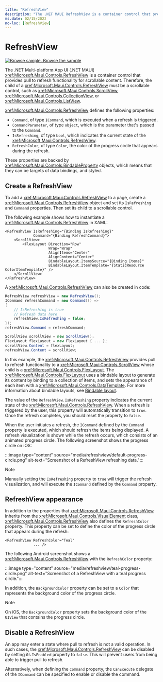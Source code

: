 ```yaml
---
title: "RefreshView"
description: "The .NET MAUI RefreshView is a container control that provides pull to refresh functionality for scrollable content."
ms.date: 02/15/2022
no-loc: [RefreshView]
---
```


# RefreshView

[![Browse sample.](~/media/code-sample.png) Browse the sample](/samples/dotnet/maui-samples/userinterface-refreshview)

The .NET Multi-platform App UI (.NET MAUI) <xref:Microsoft.Maui.Controls.RefreshView> is a container control that provides pull to refresh functionality for scrollable content. Therefore, the child of a <xref:Microsoft.Maui.Controls.RefreshView> must be a scrollable control, such as <xref:Microsoft.Maui.Controls.ScrollView>, <xref:Microsoft.Maui.Controls.CollectionView>, or <xref:Microsoft.Maui.Controls.ListView>.

<xref:Microsoft.Maui.Controls.RefreshView> defines the following properties:

- `Command`, of type `ICommand`, which is executed when a refresh is triggered.
- `CommandParameter`, of type `object`, which is the parameter that's passed to the `Command`.
- `IsRefreshing`, of type `bool`, which indicates the current state of the <xref:Microsoft.Maui.Controls.RefreshView>.
- `RefreshColor`, of type `Color`, the color of the progress circle that appears during the refresh.

These properties are backed by <xref:Microsoft.Maui.Controls.BindableProperty> objects, which means that they can be targets of data bindings, and styled.

<!-- > [!NOTE]
> On Windows, the pull direction of a <xref:Microsoft.Maui.Controls.RefreshView> can be set with a platform-specific. For more information, see [RefreshView pull direction on Windows](~/windows/platform-specifics/refreshview-pulldirection.md). -->

## Create a RefreshView

To add a <xref:Microsoft.Maui.Controls.RefreshView> to a page, create a <xref:Microsoft.Maui.Controls.RefreshView> object and set its `IsRefreshing` and `Command` properties. Then set its child to a scrollable control.

The following example shows how to instantiate a <xref:Microsoft.Maui.Controls.RefreshView> in XAML:

```xaml
<RefreshView IsRefreshing="{Binding IsRefreshing}"
             Command="{Binding RefreshCommand}">
    <ScrollView>
        <FlexLayout Direction="Row"
                    Wrap="Wrap"
                    AlignItems="Center"
                    AlignContent="Center"
                    BindableLayout.ItemsSource="{Binding Items}"
                    BindableLayout.ItemTemplate="{StaticResource ColorItemTemplate}" />
    </ScrollView>
</RefreshView>
```

A <xref:Microsoft.Maui.Controls.RefreshView> can also be created in code:

```csharp
RefreshView refreshView = new RefreshView();
ICommand refreshCommand = new Command(() =>
{
    // IsRefreshing is true
    // Refresh data here
    refreshView.IsRefreshing = false;
});
refreshView.Command = refreshCommand;

ScrollView scrollView = new ScrollView();
FlexLayout flexLayout = new FlexLayout { ... };
scrollView.Content = flexLayout;
refreshView.Content = scrollView;
```

In this example, the <xref:Microsoft.Maui.Controls.RefreshView> provides pull to refresh functionality to a <xref:Microsoft.Maui.Controls.ScrollView> whose child is a <xref:Microsoft.Maui.Controls.FlexLayout>. The <xref:Microsoft.Maui.Controls.FlexLayout> uses a bindable layout to generate its content by binding to a collection of items, and sets the appearance of each item with a <xref:Microsoft.Maui.Controls.DataTemplate>. For more information about bindable layouts, see [Bindable layout](~/user-interface/layouts/bindablelayout.md).

The value of the `RefreshView.IsRefreshing` property indicates the current state of the <xref:Microsoft.Maui.Controls.RefreshView>. When a refresh is triggered by the user, this property will automatically transition to `true`. Once the refresh completes, you should reset the property to `false`.

When the user initiates a refresh, the `ICommand` defined by the `Command` property is executed, which should refresh the items being displayed. A refresh visualization is shown while the refresh occurs, which consists of an animated progress circle. The following screenshot shows the progress circle on iOS:

:::image type="content" source="media/refreshview/default-progress-circle.png" alt-text="Screenshot of a RefreshView refreshing data.":::

> [!NOTE]
> Manually setting the `IsRefreshing` property to `true` will trigger the refresh visualization, and will execute the `ICommand` defined by the `Command` property.

## RefreshView appearance

In addition to the properties that <xref:Microsoft.Maui.Controls.RefreshView> inherits from the <xref:Microsoft.Maui.Controls.VisualElement> class, <xref:Microsoft.Maui.Controls.RefreshView> also defines the `RefreshColor` property. This property can be set to define the color of the progress circle that appears during the refresh:

```xaml
<RefreshView RefreshColor="Teal"
             ... />
```

The following Android screenshot shows a <xref:Microsoft.Maui.Controls.RefreshView> with the `RefreshColor` property:

:::image type="content" source="media/refreshview/teal-progress-circle.png" alt-text="Screenshot of a RefreshView with a teal progress circle.":::

In addition, the `BackgroundColor` property can be set to a `Color` that represents the background color of the progress circle.

> [!NOTE]
> On iOS, the `BackgroundColor` property sets the background color of the `UIView` that contains the progress circle.

## Disable a RefreshView

An app may enter a state where pull to refresh is not a valid operation. In such cases, the <xref:Microsoft.Maui.Controls.RefreshView> can be disabled by setting its `IsEnabled` property to `false`. This will prevent users from being able to trigger pull to refresh.

Alternatively, when defining the `Command` property, the `CanExecute` delegate of the `ICommand` can be specified to enable or disable the command.
